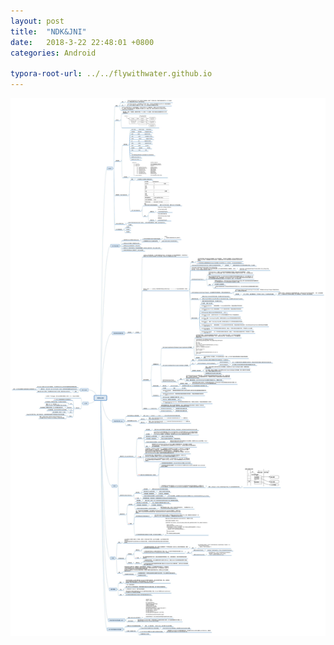 ```yaml
---
layout: post
title:  "NDK&JNI"
date:   2018-3-22 22:48:01 +0800
categories: Android

typora-root-url: ../../flywithwater.github.io
---
```


<img src="/assets/NDK JNI.jpg" alt="img" style="zoom:200%;" />